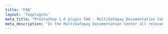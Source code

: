 ```yaml
---
title: 'FAQ'
layout: 'faqplugins'
meta_title: "PrestaShop 1.6 plugin FAQ - MultiSafepay Documentation Center"
meta_description: "In the MultiSafepay Documentation Center all relevant information regarding our Plugins and API. As well as Support pages for Payment Method, Tools and General Questions. You can also find the contact details of our Support Team and Integration Team."
---
```

